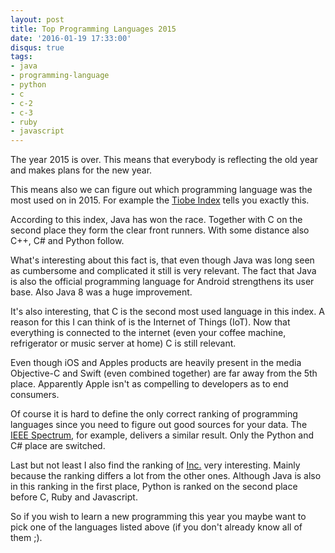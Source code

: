 ```yaml
---
layout: post
title: Top Programming Languages 2015
date: '2016-01-19 17:33:00'
disqus: true
tags:
- java
- programming-language
- python
- c
- c-2
- c-3
- ruby
- javascript
---
```


The year 2015 is over. This means that everybody is reflecting the old year and makes plans for the new year.

This means also we can figure out which programming language was the most used on in 2015. For example the [Tiobe Index](http://www.tiobe.com/index.php/content/paperinfo/tpci/index.html) tells you exactly this.

According to this index, Java has won the race. Together with C on the second place they form the clear front runners. With some distance also C++, C# and Python follow.

What's interesting about this fact is, that even though Java was long seen as cumbersome and complicated it still is very relevant. The fact that Java is also the official programming language for Android strengthens its user base. Also Java 8 was a huge improvement.

It's also interesting, that C is the second most used language in this index. A reason for this I can think of is the Internet of Things (IoT). Now that everything is connected to the internet (even your coffee machine, refrigerator or music server at home) C is still relevant.

Even though iOS and Apples products are heavily present in the media Objective-C and Swift (even combined together) are far away from the 5th place. Apparently Apple isn't as compelling to developers as to end consumers.

Of course it is hard to define the only correct ranking of programming languages since you need to figure out good sources for your data. The [IEEE Spectrum](http://spectrum.ieee.org/computing/software/the-2015-top-ten-programming-languages), for example, delivers a similar result. Only the Python and C# place are switched.

Last but not least I also find the ranking of [Inc.](http://www.inc.com/larry-kim/10-most-popular-programming-languages-today.html) very interesting. Mainly because the ranking differs a lot from the other ones. Although Java is also in this ranking in the first place, Python is ranked on the second place before C, Ruby and Javascript.

So if you wish to learn a new programming this year you maybe want to pick one of the languages listed above (if you don't already know all of them ;).
